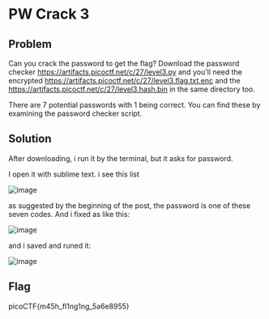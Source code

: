 # PW Crack 3
## Problem
Can you crack the password to get the flag? 
Download the password checker https://artifacts.picoctf.net/c/27/level3.py  and you'll need the encrypted https://artifacts.picoctf.net/c/27/level3.flag.txt.enc  and the https://artifacts.picoctf.net/c/27/level3.hash.bin in the same directory too.

There are 7 potential passwords with 1 being correct. You can find these by examining the password checker script.
## Solution 
After downloading, i run it by the terminal, but it asks for password. 

I open it with sublime text. i see this list

![image](https://user-images.githubusercontent.com/84562630/160234682-6cbd6e42-816d-4cc7-8df0-57ebcfd311bb.png)

as suggested by the beginning of the post, the password is one of these seven codes. And i fixed as like this: 

![image](https://user-images.githubusercontent.com/84562630/160234754-3619dba2-57a6-4e06-8350-a4c66f81495f.png)

and i saved and runed it: 

![image](https://user-images.githubusercontent.com/84562630/160234773-1edc929a-540f-4075-987f-11a216f2ba56.png)
## Flag
picoCTF{m45h_fl1ng1ng_5a6e8955}
